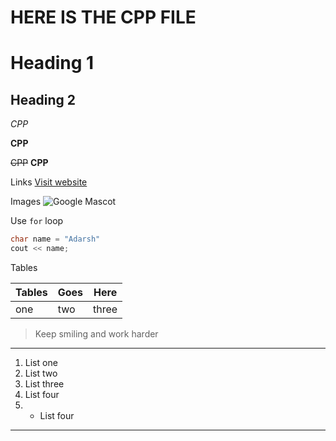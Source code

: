 # HERE IS THE CPP FILE

# Heading 1
## Heading 2

_CPP_

**CPP**

~~CPP~~ **CPP**

Links
[Visit website](https://docs.google.com/document/d/1-7Co93b504uyXyMjjE8bnLJP3d3QXvp_m1UjvbvdR2Y/edit?tab=t.0 "CPP Resource")

Images
![Google Mascot](https://media3.locals.com/images/posts/originals/2024-01-10/102127/102127_hbixx1dj69foxga.jpeg "Learn CPP")

Use `for` loop

```c++
char name = "Adarsh"
cout << name;
```

Tables

| Tables | Goes | Here  |
| ------ | ---- | ----- |
| one    | two  | three |

>Keep smiling and work harder

---
1. List one
2. List two
3. List three
4.    List four
5. - List four
***